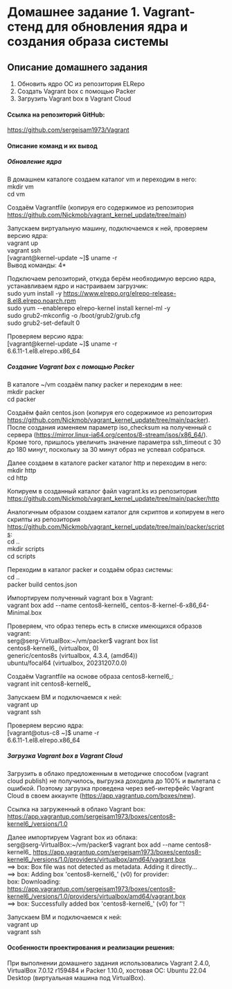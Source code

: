 # Домашнее задание 1. Vagrant-стенд для обновления ядра и создания образа системы
## Описание домашнего задания
1) Обновить ядро ОС из репозитория ELRepo
2) Создать Vagrant box c помощью Packer
3) Загрузить Vagrant box в Vagrant Cloud
#### Ссылка на репозиторий GitHub:
https://github.com/sergeisam1973/Vagrant  
#### Описание команд и их вывод
##### Обновление ядра
В домашнем каталоге создаем каталог vm и переходим в него:  
mkdir vm  
cd vm

Создаём Vagrantfile (копируя его содержимое из репозитория https://github.com/Nickmob/vagrant_kernel_update/tree/main)

Запускаем виртуальную машину, подключаемся к ней, проверяем версию ядра:  
vagrant up  
vagrant ssh  
[vagrant@kernel-update ~]$ uname -r  
Вывод команды: 4*

Подключаем репозиторий, откуда берём необходимую версию ядра, устанавливаем ядро и настраиваем загрузчик:  
sudo yum install -y https://www.elrepo.org/elrepo-release-8.el8.elrepo.noarch.rpm  
sudo yum --enablerepo elrepo-kernel install kernel-ml -y  
sudo grub2-mkconfig -o /boot/grub2/grub.cfg  
sudo grub2-set-default 0

Проверяем версию ядра:  
[vagrant@kernel-update ~]$ uname -r  
6.6.11-1.el8.elrepo.x86_64

##### Создание Vagrant box c помощью Packer

В каталоге ~/vm создаём папку packer и переходим в нее:  
mkdir packer  
cd packer

Создаём файл centos.json (копируя его содержимое из репозитория https://github.com/Nickmob/vagrant_kernel_update/tree/main/packer). После создания изменяем параметр iso_checksum на полученный с сервера (https://mirror.linux-ia64.org/centos/8-stream/isos/x86_64/). Кроме того, пришлось увеличить значение параметра ssh_timeout с 30 до 180 минут, поскольку за 30 минут образ не успевал собраться.

Далее создаем в каталоге packer каталог http и переходим в него:  
mkdir http  
cd http

Копируем в созданный каталог файл vagrant.ks из репозитория https://github.com/Nickmob/vagrant_kernel_update/tree/main/packer/http

Аналогичным образом создаем каталог для скриптов и копируем в него скрипты из репозитория https://github.com/Nickmob/vagrant_kernel_update/tree/main/packer/scripts:  
cd ..  
mkdir scripts  
cd scripts

Переходим в каталог packer и создаём образ системы:  
cd ..  
packer build centos.json

Импортируем полученный vagrant box в Vagrant:  
vagrant box add --name centos8-kernel6_ centos-8-kernel-6-x86_64-Minimal.box

Проверяем, что образ теперь есть в списке имеющихся образов vagrant:  
serg@serg-VirtualBox:~/vm/packer$ vagrant box list  
centos8-kernel6_ (virtualbox, 0)  
generic/centos8s (virtualbox, 4.3.4, (amd64))  
ubuntu/focal64   (virtualbox, 20231207.0.0)

Создаём Vagrantfile на основе образа centos8-kernel6_:  
vagrant init centos8-kernel6_

Запускаем ВМ и подключаемся к ней:  
vagrant up  
vagrant ssh

Проверяем версию ядра:  
[vagrant@otus-c8 ~]$ uname -r  
6.6.11-1.el8.elrepo.x86_64

##### Загрузка Vagrant box в Vagrant Cloud

Загрузить в облако предложенным в методичке способом (vagrant cloud publish) не получилось, выгрузка доходила до 100% и вылетала с ошибкой. Поэтому загрузка проведена через веб-интерфейс Vagrant Cloud в своем аккаунте (https://app.vagrantup.com/boxes/new).

Ссылка на загруженный в облако Vagrant box:  
https://app.vagrantup.com/sergeisam1973/boxes/centos8-kernel6_/versions/1.0

Далее импортируем Vagrant box из облака:  
serg@serg-VirtualBox:~/vm/packer$ vagrant box add --name centos8-kernel6_ https://app.vagrantup.com/sergeisam1973/boxes/centos8-kernel6_/versions/1.0/providers/virtualbox/amd64/vagrant.box  
==> box: Box file was not detected as metadata. Adding it directly...  
==> box: Adding box 'centos8-kernel6_' (v0) for provider:  
    box: Downloading: https://app.vagrantup.com/sergeisam1973/boxes/centos8-kernel6_/versions/1.0/providers/virtualbox/amd64/vagrant.box  
==> box: Successfully added box 'centos8-kernel6_' (v0) for ''!

Запускаем ВМ и подключаемся к ней:  
vagrant up  
vagrant ssh

#### Особенности проектирования и реализации решения:
При выполнении домашнего задания использовались Vagrant 2.4.0, VirtualBox 7.0.12 r159484 и Packer 1.10.0, хостовая ОС: Ubuntu 22.04 Desktop (виртуальная машина под VirtualBox).